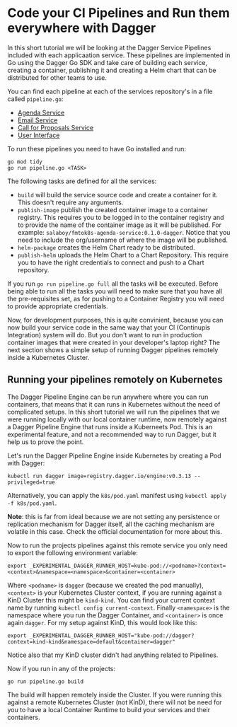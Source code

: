 # Code your CI Pipelines and Run them everywhere with Dagger

In this short tutorial we will be looking at the Dagger Service Pipelines included with each applicaation service. 
These pipelines are implemented in Go using the Dagger Go SDK and take care of building each service, creating a container, publishing it and creating a Helm chart that can be distributed for other teams to use. 

You can find each pipeline at each of the services repository's in a file called `pipeline.go`: 

- [Agenda Service]()
- [Email Service]()
- [Call for Proposals Service]()
- [User Interface]()


To run these pipelines you need to have Go installed and run: 

```
go mod tidy
go run pipeline.go <TASK>
```

The following tasks are defined for all the services: 
- `build` will build the service source code and create a container for it. This doesn't require any arguments. 
- `publish-image` publish the created container image to a container registry. This requires you to be logged in to the container registry and to provide the name of the container image as it will be published. For example: `salaboy/fmtok8s-agenda-service:0.1.0-dagger`. Notice that you need to include the org/username of where the image will be published.
- `helm-package` creates the Helm Chart ready to be distributed. 
- `publish-helm` uploads the Helm Chart to a Chart Repository. This require you to have the right credentials to connect and push to a Chart repository. 

If you run `go run pipeline.go full` all the tasks will be executed. Before being able to run all the tasks you will need to make sure that you have all the pre-requisites set, as for pushing to a Container Registry you will need to provide appropriate credentials. 

Now, for development purposes, this is quite convinient, because you can now build your service code in the same way that your CI (Continupis Integration) system will do. But you don't want to run in production container images that were created in your developer's laptop right? 
The next section shows a simple setup of running Dagger pipelines remotely inside a Kubernetes Cluster. 

## Running your pipelines remotely on Kubernetes

The Dagger Pipeline Engine can be run anywhere where you can run containers, that means that it can runs in Kubernetes without the need of complicated setups. 
In this short tutorial we will run the pipelines that we were running locally with our local container runtime, now remotely against a Dagger Pipeline Engine that runs inside a Kuberneets Pod. This is an experimental feature, and not a recommended way to run Dagger, but it help us to prove the point. 

Let's run the Dagger Pipeline Engine inside Kubernetes by creating a Pod with Dagger: 

```
kubectl run dagger image=registry.dagger.io/engine:v0.3.13 --privileged=true
```

Alternatively, you can apply the `k8s/pod.yaml` manifest using `kubectl apply -f k8s/pod.yaml`.

**Note**: this is far from ideal because we are not setting any persistence or replication mechanism for Dagger itself, all the caching mechanism are volatile in this case. Check the official documentation for more about this. 

Now to run the projects pipelines against this remote service you only need to export the following environment variable: 
```
export _EXPERIMENTAL_DAGGER_RUNNER_HOST=kube-pod://<podname>?context=<context>&namespace=<namespace>&container=<container>
```

Where `<podname>` is `dagger` (because we created the pod manually), `<context>` is your Kubernetes Cluster context, if you are running against a KinD Cluster this might be `kind-kind`. You can find your current context name by running `kubectl config current-context`. Finally `<namespace>` is the namespace where you run the Dagger Container, and `<container>` is once again `dagger`. For my setup against KinD, this would look like this: 

```
export _EXPERIMENTAL_DAGGER_RUNNER_HOST="kube-pod://dagger?context=kind-kind&namespace=default&container=dagger"
```

Notice also that my KinD cluster didn't had anything related to Pipelines. 

Now if you run in any of the projects: 
```
go run pipeline.go build 
```

The build will happen remotely inside the Cluster. If you were running this against a remote Kubernetes Cluster (not KinD), there will not be need for you to have a local Container Runtime to build your services and their containers. 
